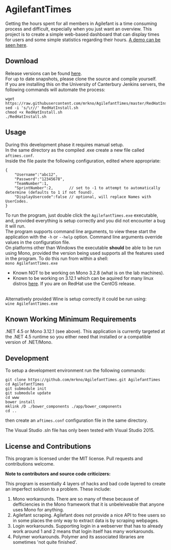 # AgilefantTimes

Getting the hours spent for all members in Agilefant is a time consuming process and difficult, expecially when you just want an overview. This project is to create a simple web-based dashboard that can display times for users and some simple statistics regarding their hours.
[A demo can be seen here](http://times.sws.nz/).

## Download
Release versions can be found [here](https://github.com/mrkno/AgilefantTimes/releases).<br>
For up to date snapshots, please clone the source and compile yourself.<br>
If you are installing this on the University of Canterbury Jenkins servers, the following commands will automate the process:<br>
```
wget https://raw.githubusercontent.com/mrkno/AgilefantTimes/master/RedHatInstall.sh
sed -i 's/\r//' RedHatInstall.sh
chmod +x RedHatInstall.sh
./RedHatInstall.sh
```

## Usage
During this development phase it requires manual setup.<br>
In the same directory as the compiled .exe create a new file called <code>aftimes.conf</code>.<br>
Inside the file paste the following configuration, edited where appropriate:<br>
```
{
	"Username":"abc12",
	"Password":"12345678",
	"TeamNumber":1,
	"SprintNumber":2,       // set to -1 to attempt to automatically determine (defaults to 1 if not found).
	"DisplayUsercode":false // optional, will replace Names with UserCodes.
}
```
To run the program, just double click the `AgilefantTimes.exe` executable, and, provided everything is setup correctly and you did not encounter a bug it will run.<br>
The program supports command line arguments, to view these start the application with the `-h` or `--help` option. Command line arguments override values in the configuration file.<br>
On platforms other than Windows the executable **should** be able to be run using Mono, provided the version being used supports all the features used in the program. To do this run from within a shell:<br>
```mono AgilefantTimes.exe```<br>

* Known NOT to be working on Mono 3.2.8 (what is on the lab machines).
* Known to be working on 3.12.1 which can be aquired for many linux distros [here](http://software.opensuse.org/download.html?project=home%3Atpokorra%3Amono&package=mono-opt). If you are on RedHat use the CentOS release.

<br>Alternatively provided Wine is setup correctly it could be run using:<br>
```wine AgilefantTimes.exe```

## Known Working Minimum Requirements
.NET 4.5 or Mono 3.12.1 (see above).
This application is currently targeted at the .NET 4.5 runtime so you either need that installed or a compatible version of .NET/Mono.

## Development
To setup a development environment run the following commands:
```
git clone https://github.com/mrkno/AgilefantTimes.git AgilefantTimes
cd AgilefantTimes
git submodule init
git submodule update
cd www
bower install
mklink /D ./bower_components ./app/bower_components
cd ..
```
then create an `aftimes.conf` configuration file in the same directory.

The Visual Studio .sln file has only been tested with Visual Studio 2015.

## License and Contributions
This program is licensed under the MIT license. Pull requests and contributions welcome.

<b>Note to contributors and source code criticizers:</b>

This program is essentially 4 layers of hacks and bad code layered to create an imperfect solution to a problem.
These include:

1. Mono workarounds. There are so many of these because of defficiencies in the Mono framework that it is unbeleiveable that anyone uses Mono for anything.
2. Agilefant scraping. Agilefant does not provide a nice API to free users so in some places the only way to extract data is by scraping webpages.
3. Login workarounds. Supporting login in a webserver that has to already work around 1 and 2 means that login itself has many workarounds.
4. Polymer workarounds. Polymer and its associated libraries are sometimes 'not quite finished'.
